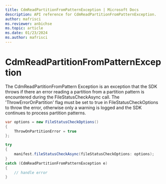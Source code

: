 ```yaml
---
title: CdmReadPartitionFromPatternException | Microsoft Docs
description: API reference for CdmReadPartitionFromPatternException.
author: mafrisci
ms.reviewer: anbichse
ms.topic: article
ms.date: 01/23/2024
ms.author: mafrisci
---
```


# CdmReadPartitionFromPatternException

The CdmReadPartitionFromPattern Exception is an exception that the SDK throws if there an error reading a partition from a partition pattern is encountered during the FileStatusCheckAsync call. The 'ThrowErrorOnPartition' flag must be set to true in FileStatusCheckOptions to throw the error, otherwise only a warning is logged and the SDK continues to process partition patterns.

```csharp
var options = new FileStatusCheckOptions()
{
    ThrowOnPartitionError = true
};

try
{
    manifest.fileStatusCheckAsync(fileStatusCheckOptions: options);
}
catch (CdmReadPartitionFromPatternException e)
{
    // handle error
}
```